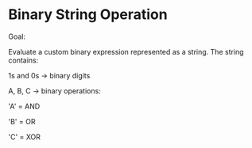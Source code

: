 # Binary String Operation

Goal:

Evaluate a custom binary expression represented as a string. The string contains:

1s and 0s → binary digits

A, B, C → binary operations:

'A' = AND

'B' = OR

'C' = XOR